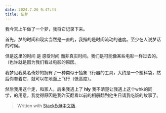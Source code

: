 ```yaml
---
date: 2024.7.26 9:47:44
title: 记梦
---
```


我今天上午做了一个梦，我将它记录下来。

首先，梦的时间和现实当然是一直的，我指的是时间流动的速度。至少在人说梦话的时候。

但是这里的时间 是 感受时间 而非真实时间。我们是可能像某些电影一样过去的。（也许就是因为我们看过电影的原因。

我梦见我莫名奇妙的拥有了一种类似于抽象飞行器的工具，大约是一个塑料袋，然后你套着它，就可以在地面上飞行（低高度）。

然后我用这个走，和家人。后来我遇上了 **hly** 我不清楚让我遇上这个whk的同学，的用意。我觉得原因是我昨天翻看以前的相册翻到他生日请我吃饭的故事了。




> Written with [StackEdit中文版](https://stackedit.cn/).
<!--stackedit_data:
eyJoaXN0b3J5IjpbMTcyNDM2MTczMl19
-->